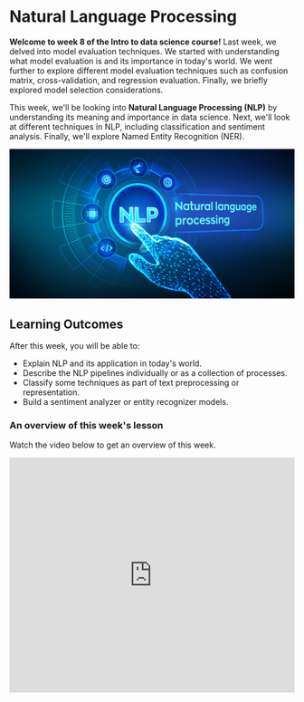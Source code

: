 # Natural Language Processing
**Welcome to week 8 of the Intro to data science course!** Last week, we delved into model evaluation techniques. We started with understanding what model evaluation is and its importance in today's world. We went further to explore different model evaluation techniques such as confusion matrix, cross-validation, and regression evaluation. Finally, we briefly explored model selection considerations.

This week, we'll be looking into **Natural Language Processing (NLP)** by understanding its meaning and importance in data science. Next, we'll look at different techniques in NLP, including classification and sentiment analysis. Finally, we'll explore Named Entity Recognition (NER).

![natural-language-processing.png](./nlp/nlp/natural-language-processing.png)


## Learning Outcomes

After this week, you will be able to:

- Explain NLP and its application in today's world.
- Describe the NLP pipelines individually or as a collection of processes.
- Classify some techniques as part of text preprocessing or representation.
- Build a sentiment analyzer or entity recognizer models.


### An overview of this week's lesson

<aside>

Watch the video below to get an overview of this week.

</aside>
<div style="position: relative; padding-bottom: 56.25%; height: 0;"><iframe width="100%" height="415" src="https://www.youtube.com/embed/1GhghjgJTuanORg0" title="Linking your CSS" frameborder="0" allow="accelerometer; autoplay; clipboard-write; encrypted-media; gyroscope; picture-in-picture" allowfullscreen></iframe></div>


